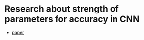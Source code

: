 # Research about strength of parameters for accuracy in CNN
* [paper](https://github.com/DI-LEE/research_strength_of_parameters/blob/master/CNN%EC%9D%98%20%ED%8C%8C%EB%9D%BC%EB%AF%B8%ED%84%B0%EC%99%80%20%EC%A0%95%ED%99%95%EB%8F%84%EA%B0%84%20%EC%83%81%ED%98%B8%20%EA%B0%95%EC%9D%B8%EC%84%B1%20%EC%97%B0%EA%B5%AC%20%EB%B0%8F%20%ED%8C%8C%EB%9D%BC%EB%AF%B8%ED%84%B0%20bit%20%EC%97%B0%EC%82%B0%20%EC%9E%90%EB%8F%99%ED%99%94%20%ED%94%84%EB%A0%88%EC%9E%84%EC%9B%8C%ED%81%AC%20%EA%B0%9C%EB%B0%9C.pdf)
